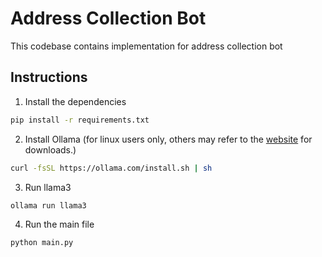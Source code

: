# Address Collection Bot

This codebase contains implementation for address collection bot

## Instructions

1. Install the dependencies
```bash
pip install -r requirements.txt
```

2. Install Ollama (for linux users only, others may refer to the [website](https://ollama.com/download/) for downloads.)
```bash
curl -fsSL https://ollama.com/install.sh | sh
```

3. Run llama3 
```bash
ollama run llama3
```

4. Run the main file 
```bash
python main.py
```
